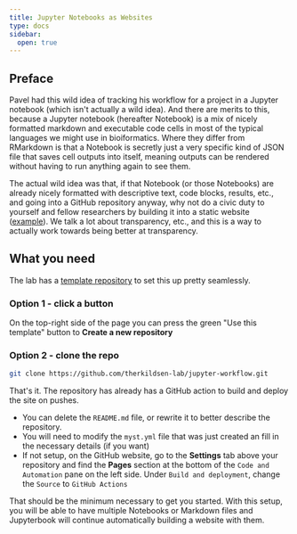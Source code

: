 ```yaml
---
title: Jupyter Notebooks as Websites
type: docs
sidebar:
  open: true
---
```


## Preface
Pavel had this wild idea of tracking his workflow for a project in a Jupyter notebook
(which isn't actually a wild idea). And there are merits to this, because a Jupyter notebook
(hereafter Notebook) is a mix of nicely formatted markdown and executable code cells in most
of the typical languages we might use in bioiformatics. Where they differ from RMarkdown is that
a Notebook is secretly just a very specific kind of JSON file that saves cell outputs into itself,
meaning outputs can be rendered without having to run anything again to see them.

The actual wild idea was that, if that Notebook (or those Notebooks) are already nicely formatted with
descriptive text, code blocks, results, etc., and going into a GitHub repository anyway, why not do a
civic duty to yourself and fellow researchers by building it into a static website
([example](https://pdimens.github.io/haplotagging_simulations/)). We talk a lot about
transparency, etc., and this is a way to actually work towards being better at transparency.

## What you need
The lab has a [template repository](https://github.com/therkildsen-lab/jupyter-workflow) to set this up pretty seamlessly.
### Option 1 - click a button
On the top-right side of the page you can press the green "Use this template" button to **Create a new repository**
### Option 2 - clone the repo
```bash
git clone https://github.com/therkildsen-lab/jupyter-workflow.git
```

That's it. The repository has already has a GitHub action to build and deploy the site on pushes.

- You can delete the `README.md` file, or rewrite it to better describe the repository.
- You will need to modify the `myst.yml` file that was just created an fill in the necessary details (if you want)
- If not setup, on the GitHub website, go to the **Settings** tab above your repository and find the **Pages** section at the bottom of the
`Code and Automation` pane on the left side. Under `Build and deployment`, change the `Source` to `GitHub Actions`

That should be the minimum necessary to get you started. With this setup, you will be able to have multiple Notebooks or Markdown
files and Jupyterbook will continue automatically building a website with them.
